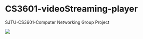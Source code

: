 # CS3601-videoStreaming-player
SJTU-CS3601-Computer Networking Group Project

![](https://notes.sjtu.edu.cn/uploads/upload_f8563b03a5260fdcba1caabe13bae1e3.gif=400x)

